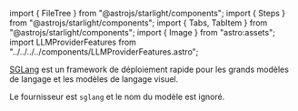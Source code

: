 import { FileTree } from "@astrojs/starlight/components";
import { Steps } from "@astrojs/starlight/components";
import { Tabs, TabItem } from "@astrojs/starlight/components";
import { Image } from "astro:assets";
import LLMProviderFeatures from "../../../../components/LLMProviderFeatures.astro";

[SGLang](https://docs.sglang.ai/) est un framework de déploiement rapide pour les grands modèles de langage et les modèles de langage visuel.

Le fournisseur est `sglang` et le nom du modèle est ignoré.